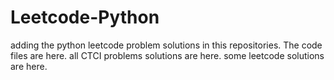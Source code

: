 # Leetcode-Python
adding the python leetcode problem solutions in this repositories. 
The code files are here.
all CTCI problems solutions are here.
some leetcode solutions are here.











































































































































































































































































































































































































































































































































































































































































































































































































































































